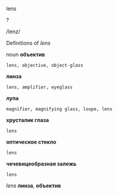 lens

?

/lenz/

Definitions of _lens_

noun
**объектив**

    lens, objective, object-glass
**линза**

    lens, amplifier, eyeglass
**лупа**

    magnifier, magnifying glass, loupe, lens
**хрусталик глаза**

    lens
**оптическое стекло**

    lens
**чечевицеобразная залежь**

    lens

_lens_
**линза**, **объектив**